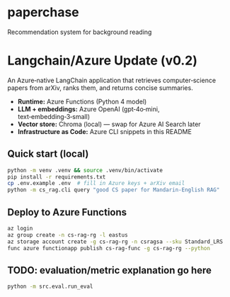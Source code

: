 # paperchase
Recommendation system for background reading

# Langchain/Azure Update (v0.2)

An Azure‑native LangChain application that retrieves computer‑science papers from arXiv, ranks them, and returns concise summaries.

* **Runtime:** Azure Functions (Python 4 model)  
* **LLM + embeddings:** Azure OpenAI (gpt‑4o‑mini, text‑embedding‑3‑small)  
* **Vector store:** Chroma (local) — swap for Azure AI Search later  
* **Infrastructure as Code:** Azure CLI snippets in this README  

## Quick start (local)
```bash
python -m venv .venv && source .venv/bin/activate
pip install -r requirements.txt
cp .env.example .env  # fill in Azure keys + arXiv email
python -m cs_rag.cli query "good CS paper for Mandarin‑English RAG"
```

## Deploy to Azure Functions
```bash
az login
az group create -n cs‑rag‑rg -l eastus
az storage account create -g cs‑rag‑rg -n csragsa --sku Standard_LRS
func azure functionapp publish cs‑rag‑func -g cs‑rag‑rg --python
```

## TODO: evaluation/metric explanation go here
```bash
python -m src.eval.run_eval
```